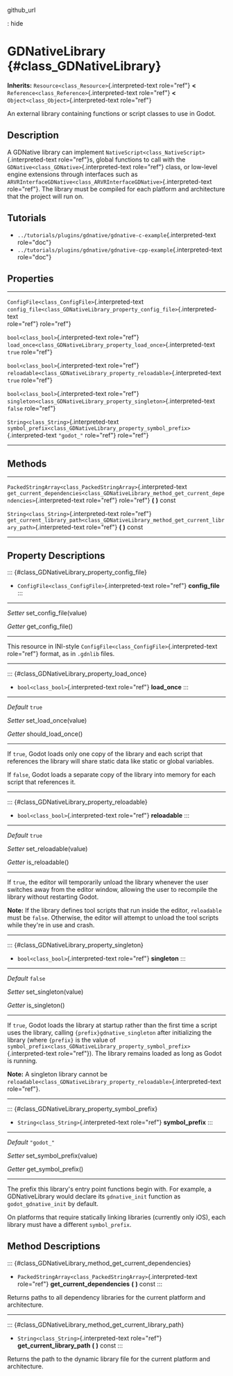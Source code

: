 github\_url

:   hide

GDNativeLibrary {#class_GDNativeLibrary}
===============

**Inherits:** `Resource<class_Resource>`{.interpreted-text role="ref"}
**\<** `Reference<class_Reference>`{.interpreted-text role="ref"} **\<**
`Object<class_Object>`{.interpreted-text role="ref"}

An external library containing functions or script classes to use in
Godot.

Description
-----------

A GDNative library can implement
`NativeScript<class_NativeScript>`{.interpreted-text role="ref"}s,
global functions to call with the
`GDNative<class_GDNative>`{.interpreted-text role="ref"} class, or
low-level engine extensions through interfaces such as
`ARVRInterfaceGDNative<class_ARVRInterfaceGDNative>`{.interpreted-text
role="ref"}. The library must be compiled for each platform and
architecture that the project will run on.

Tutorials
---------

-   `../tutorials/plugins/gdnative/gdnative-c-example`{.interpreted-text
    role="doc"}
-   `../tutorials/plugins/gdnative/gdnative-cpp-example`{.interpreted-text
    role="doc"}

Properties
----------

  -------------------------------------------------- --------------------------------------------------------------------------------- ------------
  `ConfigFile<class_ConfigFile>`{.interpreted-text   `config_file<class_GDNativeLibrary_property_config_file>`{.interpreted-text       
  role="ref"}                                        role="ref"}                                                                       

  `bool<class_bool>`{.interpreted-text role="ref"}   `load_once<class_GDNativeLibrary_property_load_once>`{.interpreted-text           `true`
                                                     role="ref"}                                                                       

  `bool<class_bool>`{.interpreted-text role="ref"}   `reloadable<class_GDNativeLibrary_property_reloadable>`{.interpreted-text         `true`
                                                     role="ref"}                                                                       

  `bool<class_bool>`{.interpreted-text role="ref"}   `singleton<class_GDNativeLibrary_property_singleton>`{.interpreted-text           `false`
                                                     role="ref"}                                                                       

  `String<class_String>`{.interpreted-text           `symbol_prefix<class_GDNativeLibrary_property_symbol_prefix>`{.interpreted-text   `"godot_"`
  role="ref"}                                        role="ref"}                                                                       
  -------------------------------------------------- --------------------------------------------------------------------------------- ------------

Methods
-------

  ---------------------------------------------------------------- -----------------------------------------------------------------------------------------------------
  `PackedStringArray<class_PackedStringArray>`{.interpreted-text   `get_current_dependencies<class_GDNativeLibrary_method_get_current_dependencies>`{.interpreted-text
  role="ref"}                                                      role="ref"} **(** **)** const

  `String<class_String>`{.interpreted-text role="ref"}             `get_current_library_path<class_GDNativeLibrary_method_get_current_library_path>`{.interpreted-text
                                                                   role="ref"} **(** **)** const
  ---------------------------------------------------------------- -----------------------------------------------------------------------------------------------------

Property Descriptions
---------------------

::: {#class_GDNativeLibrary_property_config_file}
-   `ConfigFile<class_ConfigFile>`{.interpreted-text role="ref"}
    **config\_file**
:::

  ---------- --------------------------
  *Setter*   set\_config\_file(value)

  *Getter*   get\_config\_file()
  ---------- --------------------------

This resource in INI-style
`ConfigFile<class_ConfigFile>`{.interpreted-text role="ref"} format, as
in `.gdnlib` files.

------------------------------------------------------------------------

::: {#class_GDNativeLibrary_property_load_once}
-   `bool<class_bool>`{.interpreted-text role="ref"} **load\_once**
:::

  ----------- ------------------------
  *Default*   `true`

  *Setter*    set\_load\_once(value)

  *Getter*    should\_load\_once()
  ----------- ------------------------

If `true`, Godot loads only one copy of the library and each script that
references the library will share static data like static or global
variables.

If `false`, Godot loads a separate copy of the library into memory for
each script that references it.

------------------------------------------------------------------------

::: {#class_GDNativeLibrary_property_reloadable}
-   `bool<class_bool>`{.interpreted-text role="ref"} **reloadable**
:::

  ----------- ------------------------
  *Default*   `true`

  *Setter*    set\_reloadable(value)

  *Getter*    is\_reloadable()
  ----------- ------------------------

If `true`, the editor will temporarily unload the library whenever the
user switches away from the editor window, allowing the user to
recompile the library without restarting Godot.

**Note:** If the library defines tool scripts that run inside the
editor, `reloadable` must be `false`. Otherwise, the editor will attempt
to unload the tool scripts while they\'re in use and crash.

------------------------------------------------------------------------

::: {#class_GDNativeLibrary_property_singleton}
-   `bool<class_bool>`{.interpreted-text role="ref"} **singleton**
:::

  ----------- -----------------------
  *Default*   `false`

  *Setter*    set\_singleton(value)

  *Getter*    is\_singleton()
  ----------- -----------------------

If `true`, Godot loads the library at startup rather than the first time
a script uses the library, calling `{prefix}gdnative_singleton` after
initializing the library (where `{prefix}` is the value of
`symbol_prefix<class_GDNativeLibrary_property_symbol_prefix>`{.interpreted-text
role="ref"}). The library remains loaded as long as Godot is running.

**Note:** A singleton library cannot be
`reloadable<class_GDNativeLibrary_property_reloadable>`{.interpreted-text
role="ref"}.

------------------------------------------------------------------------

::: {#class_GDNativeLibrary_property_symbol_prefix}
-   `String<class_String>`{.interpreted-text role="ref"}
    **symbol\_prefix**
:::

  ----------- ----------------------------
  *Default*   `"godot_"`

  *Setter*    set\_symbol\_prefix(value)

  *Getter*    get\_symbol\_prefix()
  ----------- ----------------------------

The prefix this library\'s entry point functions begin with. For
example, a GDNativeLibrary would declare its `gdnative_init` function as
`godot_gdnative_init` by default.

On platforms that require statically linking libraries (currently only
iOS), each library must have a different `symbol_prefix`.

Method Descriptions
-------------------

::: {#class_GDNativeLibrary_method_get_current_dependencies}
-   `PackedStringArray<class_PackedStringArray>`{.interpreted-text
    role="ref"} **get\_current\_dependencies** **(** **)** const
:::

Returns paths to all dependency libraries for the current platform and
architecture.

------------------------------------------------------------------------

::: {#class_GDNativeLibrary_method_get_current_library_path}
-   `String<class_String>`{.interpreted-text role="ref"}
    **get\_current\_library\_path** **(** **)** const
:::

Returns the path to the dynamic library file for the current platform
and architecture.
